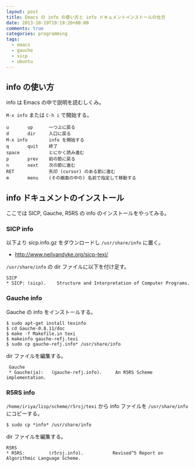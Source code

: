 ```yaml
---
layout: post
title: Emacs の info の使い方と info ドキュメントインストールの仕方
date: 2013-10-19T19:19:20+00:00
comments: true
categories: programming
tags:
  - emacs
  - gauche
  - sicp
  - ubuntu
---
```


## info の使い方
info は Emacs の中で説明を読むしくみ。

`M-x info` または `C-h i` で開始する。

    u       up      一つ上に戻る
    d       dir     入口に戻る
    M-x info        info を開始する
    q       quit    終了
    space           とにかく読み進む
    p       prev    前の節に戻る
    n       next    次の節に進む
    RET             矢印 (cursor) のある節に進む
    m       menu    (その画面の中の) 名前で指定して移動する

## info ドキュメントのインストール
ここでは SICP, Gauche, R5RS の info のインストールをやってみる。

### SICP info
以下より sicp.info.gz をダウンロードし `/usr/share/info` に置く。

- http://www.neilvandyke.org/sicp-texi/

`/usr/share/info` の dir ファイルに以下を付け足す。

    SICP
    * SICP: (sicp).    Structure and Interpretation of Computer Programs.

### Gauche info
Gauche の info をインストールする。
 
    $ sudo apt-get install texinfo
    $ cd Gauche-0.8.11/doc
    $ make -f Makefile.in texi
    $ makeinfo gauche-refj.texi
    $ sudo cp gauche-refj.info* /usr/share/info

dir ファイルを編集する。

     Gauche
     * Gauche(ja):   (gauche-refj.info).     An R5RS Scheme implementation.

### R5RS info
`/home/iriya/lisp/scheme/r5rsj/texi` から info ファイルを `/usr/share/info` にコピーする。

    $ sudo cp *info* /usr/share/info

dir ファイルを編集する。

    R5RS
    * R5RS:         (r5rsj.info).           Revised^5 Report on Algorithmic Language Scheme.
